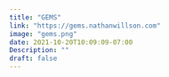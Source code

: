 ```yaml
---
title: "GEMS"
link: "https://gems.nathanwillson.com"
image: "gems.png"
date: 2021-10-20T10:09:09-07:00
Description: ""
draft: false
---
```

